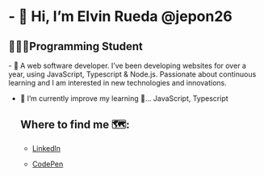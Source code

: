 

  <body>

  <h1>- 👋 Hi, I’m Elvin Rueda @jepon26</h1>
  <h2>👩🏻‍💻Programming Student</h2>
  
  <p>- 👀 A web software developer. I’ve been developing websites for over a year, using JavaScript, Typescript & Node.js.
      Passionate about continuous learning and I am interested in new technologies and innovations.</p>
  
- 🌱 I’m currently improve my learning 📖... JavaScript, Typescript
  <body>
    </html>
  
  
  
  

  
  ## Where to find me 🗺️:
  
  - [Linkedln](https://www.linkedin.com/in/elvin-javier-rueda-g%C3%B3mez-7a564574/)
 
  - [CodePen](https://codepen.io/jepon26)



<!---
jepon26/jepon26 is a ✨ special ✨ repository because its `README.md` (this file) appears on your GitHub profile.
You can click the Preview link to take a look at your changes.
--->
